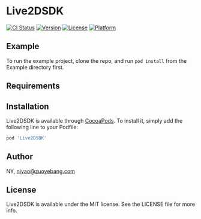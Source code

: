 # Live2DSDK

[![CI Status](https://img.shields.io/travis/NY/Live2DSDK.svg?style=flat)](https://travis-ci.org/NY/Live2DSDK)
[![Version](https://img.shields.io/cocoapods/v/Live2DSDK.svg?style=flat)](https://cocoapods.org/pods/Live2DSDK)
[![License](https://img.shields.io/cocoapods/l/Live2DSDK.svg?style=flat)](https://cocoapods.org/pods/Live2DSDK)
[![Platform](https://img.shields.io/cocoapods/p/Live2DSDK.svg?style=flat)](https://cocoapods.org/pods/Live2DSDK)

## Example

To run the example project, clone the repo, and run `pod install` from the Example directory first.

## Requirements

## Installation

Live2DSDK is available through [CocoaPods](https://cocoapods.org). To install
it, simply add the following line to your Podfile:

```ruby
pod 'Live2DSDK'
```

## Author

NY, niyao@zuoyebang.com

## License

Live2DSDK is available under the MIT license. See the LICENSE file for more info.
